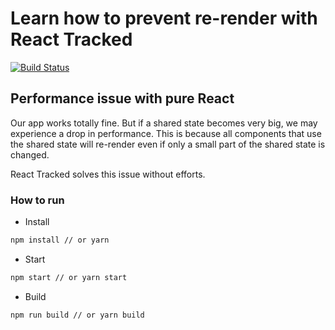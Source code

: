# Learn how to prevent re-render with React Tracked
[![Build Status][build-badge]][build]

## Performance issue with pure React

Our app works totally fine. But if a shared state becomes very big, we may experience a drop in performance. This is because all components that use the shared state will re-render even if only a small part of the shared state is changed.

React Tracked solves this issue without efforts.


### How to run
- Install
```bash
npm install // or yarn
```

- Start
```bash
npm start // or yarn start
```

- Build
```bash
npm run build // or yarn build
```

[build]: https://travis-ci.org/toanleviet95/learn-prevent-rerender-with-react-tracked
[build-badge]: https://travis-ci.com/toanleviet95/learn-prevent-rerender-with-react-tracked.svg?branch=main
